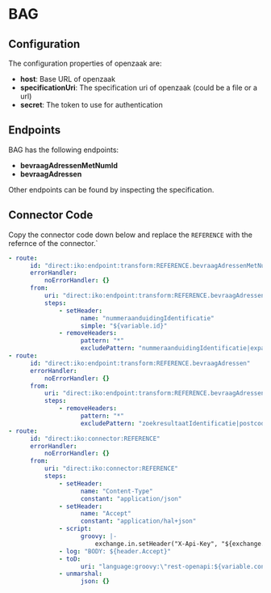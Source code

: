 # BAG 

## Configuration

The configuration properties of openzaak are:
- **host**: Base URL of openzaak 
- **specificationUri**: The specification uri of openzaak (could be a file or a url)
- **secret**: The token to use for authentication

## Endpoints

BAG has the following endpoints:
- **bevraagAdressenMetNumId**
- **bevraagAdressen**

Other endpoints can be found by inspecting the specification.

## Connector Code

Copy the connector code down below and replace the `REFERENCE` with the refernce of the connector.`

```yaml
- route:
      id: "direct:iko:endpoint:transform:REFERENCE.bevraagAdressenMetNumId"
      errorHandler:
          noErrorHandler: {}
      from:
          uri: "direct:iko:endpoint:transform:REFERENCE.bevraagAdressenMetNumId"
          steps:
              - setHeader:
                    name: "nummeraanduidingIdentificatie"
                    simple: "${variable.id}"
              - removeHeaders:
                    pattern: "*"
                    excludePattern: "nummeraanduidingIdentificatie|expand|inclusiefEindStatus"
- route:
      id: "direct:iko:endpoint:transform:REFERENCE.bevraagAdressen"
      errorHandler:
          noErrorHandler: {}
      from:
          uri: "direct:iko:endpoint:transform:REFERENCE.bevraagAdressen"
          steps:
              - removeHeaders:
                    pattern: "*"
                    excludePattern: "zoekresultaatIdentificatie|postcode|huisnummer|huisnummertoevoeging|huisletter|exacteMatch|adresseerbareObjectIdentificatie|woonplaatsNaam|openbareRuimteNaam|pandIdentificatie|expand|page|pageSize|q|inclusiefEindStatus|openbareRuimteIdentificatie"
- route:
      id: "direct:iko:connector:REFERENCE"
      errorHandler:
          noErrorHandler: {}
      from:
          uri: "direct:iko:connector:REFERENCE"
          steps:
              - setHeader:
                    name: "Content-Type"
                    constant: "application/json"
              - setHeader:
                    name: "Accept"
                    constant: "application/hal+json"
              - script:
                    groovy: |-
                        exchange.in.setHeader("X-Api-Key", "${exchange.getVariable('configProperties', Map).secret}")
              - log: "BODY: ${header.Accept}"
              - toD:
                    uri: "language:groovy:\"rest-openapi:${variable.configProperties.specificationUri}#${variable.operation}?host=${variable.configProperties.host}\""
              - unmarshal:
                    json: {}
```